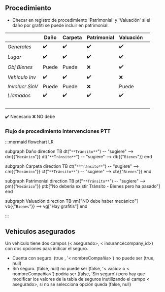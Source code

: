 ## Procedimiento

- Checar en registro de procedimiento 'Patrimonial' y 'Valuación' si el daño por grafiti se puede incluir en patrimonial.

||__Daño__|__Carpeta__|__Patrimonial__|__Valuación__||
|-|-|-|-|-|-|
|_Generales_|✔️|✔️|✔️|✔️||
|_Lugar_|✔️|✔️|✔️|✔️||
|_Obj Bienes_|Puede|Puede|❌|✔️||
|_Vehículo Inv_|✔️|✔️|✔️|❌||
|_Involucr SinV_|Puede|Puede|❌|Puede||
|_Llamados_|✔️|✔️|✔️|✔️||
|||||||
|||||||
|||||||
|||||||

✔️ Necesario
❌ NO debe 

### Flujo de procedimiento intervenciones PTT
:::mermaid
flowchart LR

subgraph Daño 
direction TB
    dt("`**Tránsito**`") -- "sugiere" --> dm{{"`Mecánico`"}}
    dt("`**Tránsito**`") -- "sugiere" --> db{{"`Bienes`"}}
end

subgraph Carpeta 
direction TB
    ct("`**Tránsito**`") -- "sugiere" --> cm{{"`Mecánico`"}}
    ct("`**Tránsito**`") -- "sugiere" --> cb{{"`Bienes`"}}
end

subgraph Patrimonial 
direction TB
    pt("`**Tránsito**`") -- "sugiere" --> pm{{"`Mecánico`"}}
    ptb["No deberia existir Tránsito - Bienes pero ha pasado"]
end

subgraph Valuación 
direction TB
    vm["NO debe haber mecánico"]
    vb{{"`Bienes`"}} --> vg["Hay grafitis"]
end

:::


## Vehiculos asegurados
Un vehiculo tiene dos campos (< asegurado>, < insurancecompany_id>) con dos opciones para indicar el seguro.
  - Cuenta con seguro. (true , '< nombreCompañia>') no puede ser (true, null)
  - Sin seguro. (false, null) no puede ser (false, '< vacio> o < nombreCompañia>')
        podria ser (false, 'Sin seguro') pero hay que modificar los valores de la tabla de seguros inutilizando el campo < asegurado>, si no se selecciona opción queda (false, null)



